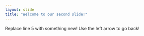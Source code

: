 ```yaml
---
layout: slide
title: "Welcome to our second slide!"
---
```

Replace line 5 with something new!
Use the left arrow to go back!
